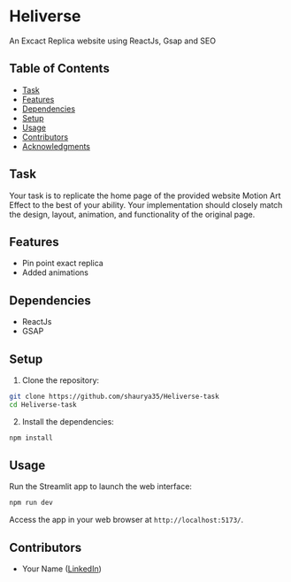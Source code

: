 # Heliverse

An Excact Replica website using ReactJs, Gsap and SEO

## Table of Contents

- [Task](#Task)
- [Features](#features)
- [Dependencies](#dependencies)
- [Setup](#setup)
- [Usage](#usage)
- [Contributors](#contributors)
- [Acknowledgments](#acknowledgments)


## Task

Your task is to replicate the home page of the provided website Motion Art Effect to the best of your ability. Your implementation should closely match the design, layout, animation, and functionality of the original page.

## Features

- Pin point exact replica
- Added animations

## Dependencies

- ReactJs
- GSAP

## Setup

1. Clone the repository:

```bash
git clone https://github.com/shaurya35/Heliverse-task
cd Heliverse-task
```

2. Install the dependencies:

```bash
npm install
```

## Usage

Run the Streamlit app to launch the web interface:

```bash
npm run dev
```

Access the app in your web browser at `http://localhost:5173/`.

## Contributors

- Your Name ([LinkedIn](https://www.linkedin.com/in/shaurya--jha/))

